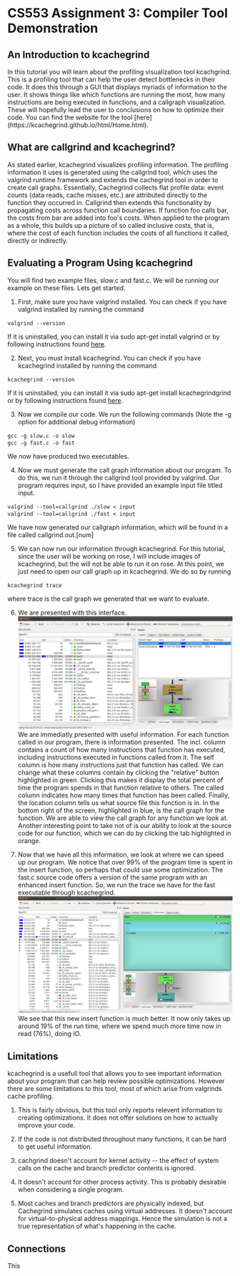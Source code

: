 <h1> CS553 Assignment 3: Compiler Tool Demonstration </h1>

<h2> An Introduction to kcachegrind </h2>
In this tutorial you will learn about the profiling visualization tool kcachgrind. This is a profiling tool that can help the user detect bottlenecks in their code. It does this through a GUI that displays myriads of information to the user. It shows things like which functions are running the most, how many instructions are being executed in functions, and a callgraph visualization. These will hopefully lead the user to conclusions on how to optimize their code. You can find the website for the tool [here](https://kcachegrind.github.io/html/Home.html).

<h2> What are callgrind and kcachegrind? </h2>
As stated earlier, kcachegrind visualizes profiling information. The profiling information it uses is generated using the callgrind tool, which uses the valgrind runtime framework and extends the cachegrind tool in order to create call graphs. Essentially, Cachegrind collects flat profile data: event counts (data reads, cache misses, etc.) are attributed directly to the function they occurred in. Callgrind then extends this functionality by propagating costs across function call boundaries. If function foo calls bar, the costs from bar are added into foo's costs. When applied to the program as a whole, this builds up a picture of so called inclusive costs, that is, where the cost of each function includes the costs of all functions it called, directly or indirectly.

<h2> Evaluating a Program Using kcachegrind</h2>
You will find two example files, slow.c and fast.c. We will be running our example on these files. Lets get started.


1. First, make sure you have valgrind installed. You can check if you have valgrind installed by running the command 
```
valgrind --version
```
 If it is uninstalled, you can install it via sudo apt-get install valgrind or by following instructions found [here](http://valgrind.org/downloads/current.html#current).


2. Next, you must install kcachegrind. You can check if you have kcachegrind installed by running the command 
```
kcachegrind --version
```
 If it is uninstalled, you can install it via sudo apt-get install kcachegrindgrind or by following instructions found [here](https://kcachegrind.github.io/html/Download.html).


3. Now we compile our code. We run the following commands (Note the -g option for additional debug information)
```
gcc -g slow.c -o slow
gcc -g fast.c -o fast
``` 
 We now have produced two executables.
 
 
 4. Now we must generate the call graph information about our program. To do this, we run it through the callgrind tool provided by valgrind. Our program requires input, so I have provided an example input file titled input.
 ```
 valgrind --tool=callgrind ./slow < input
 valgrind --tool=callgrind ./fast < input
 ```
  We have now generated our callgraph information, which will be found in a file called callgrind.out.[num]
 
 5. We can now run our information through kcachegrind. For this tutorial, since the user will be working on rose, I will include images of kcachegrind, but the will not be able to run it on rose. At this point, we just need to open our call graph up in kcachegrind. We do so by running
 ```
 kcachegrind trace
 ```
  where trace is the call graph we generated that we want to evaluate.
  
  
  6. We are presented with this interface.
  ![](slow.png)
   We are immediatly presented with useful information. For each function called in our program, there is information presented. The incl. column contains a count of how many instructions that function has executed, including instructions executed in functions called from it. The self column is how many instructions just that function has called. We can change what these columns contain by clicking the "relative" button highlighted in green. Clicking this makes it display the total percent of time the program spends in that function relative to others. The called column indicates how many times that function has been called. Finally, the location column tells us what source file this function is in. In the bottom right of the screen, highlighted in blue, is the call graph for the function. We are able to view the call graph for any function we look at. Another interesting point to take not of is our ability to look at the source code for our function, which we can do by clicking the tab highlighted in orange.
   
   7. Now that we have all this information, we look at where we can speed up our program. We notice that over 99% of the program time is spent in the insert function, so perhaps that could use some optimization. The fast.c source code offers a version of the same program with an enhanced insert function. So, we run the trace we have for the fast executable through kcachegrind.
  ![](fast_insert.png)
  We see that this new insert function is much better. It now only takes up around 19% of the run time, where we spend much more time now in read (76%), doing IO.

<h2> Limitations </h2>
kcachegrind is a usefull tool that allows you to see important information about your program that can help review possible optimizations. However there are some limitations to this tool, most of which arise from valgrinds cache profiling. 

1. This is fairly obvious, but this tool only reports relevent information to creating optimizations. It does not offer solutions on how to actually improve your code.

2. If the code is not distributed throughout many functions, it can be hard to get useful information.


3. cachgrind doesn't account for kernel activity -- the effect of system calls on the cache and branch predictor contents is ignored.


4. It doesn't account for other process activity. This is probably desirable when considering a single program.


5. Most caches and branch predictors are physically indexed, but Cachegrind simulates caches using virtual addresses. It doesn't account for virtual-to-physical address mappings. Hence the simulation is not a true representation of what's happening in the cache. 

<h2> Connections </h2>
This 
